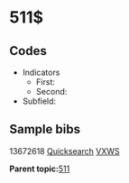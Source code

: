 # 511$

## Codes

-   Indicators
    -   First:
    -   Second:
-   Subfield:

## Sample bibs

13672618 [Quicksearch](https://search.library.yale.edu/catalog/13672618) [VXWS](http://prodorbis.library.yale.edu:7014/vxws/GetHoldingsService?bibId=13672618)

**Parent topic:**[511](../../tags/511/511.md)

